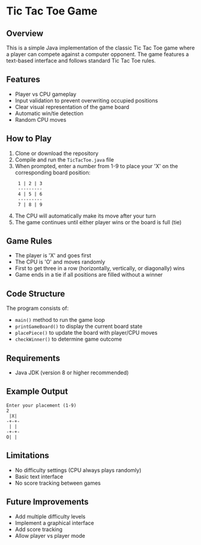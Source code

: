 # Tic Tac Toe Game

## Overview
This is a simple Java implementation of the classic Tic Tac Toe game where a player can compete against a computer opponent. The game features a text-based interface and follows standard Tic Tac Toe rules.

## Features
- Player vs CPU gameplay
- Input validation to prevent overwriting occupied positions
- Clear visual representation of the game board
- Automatic win/tie detection
- Random CPU moves

## How to Play
1. Clone or download the repository
2. Compile and run the `TicTacToe.java` file
3. When prompted, enter a number from 1-9 to place your 'X' on the corresponding board position:
   ```
    1 | 2 | 3
    ---------
    4 | 5 | 6
    ---------
    7 | 8 | 9
   ```
4. The CPU will automatically make its move after your turn
5. The game continues until either player wins or the board is full (tie)

## Game Rules
- The player is 'X' and goes first
- The CPU is 'O' and moves randomly
- First to get three in a row (horizontally, vertically, or diagonally) wins
- Game ends in a tie if all positions are filled without a winner

## Code Structure
The program consists of:
- `main()` method to run the game loop
- `printGameBoard()` to display the current board state
- `placePiece()` to update the board with player/CPU moves
- `checkWinner()` to determine game outcome

## Requirements
- Java JDK (version 8 or higher recommended)

## Example Output
```
Enter your placement (1-9)
2
 |X| 
-+-+-
 | | 
-+-+-
O| | 
```

## Limitations
- No difficulty settings (CPU always plays randomly)
- Basic text interface
- No score tracking between games

## Future Improvements
- Add multiple difficulty levels
- Implement a graphical interface
- Add score tracking
- Allow player vs player mode
